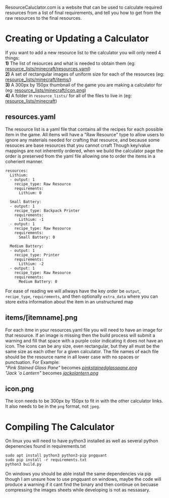 ResourceCaluclator.com is a website that can be used to calculate required resources from a list of final requirements, and tell you how to get from the raw resources to the final resources.



Creating or Updating a Calculator
=================================
If you want to add a new resource list to the calculator you will only need 4 things:  
**1)** The list of resources and what is needed to obtain them (eg: [resource_lists/minecraft/resources.yaml](resource_lists/minecraft/resources.yaml))  
**2)** A set of rectangular images of uniform size for each of the resources (eg: [resource_lists/minecraft/items/](resource_lists/minecraft/items/))  
**3)** A 300px by 150px thumbnail of the game you are making a calculator for (eg: [resource_lists/minecraft/icon.png](resource_lists/minecraft/icon.png))  
**4)** A folder in `resource_lists/` for all of the files to live in (eg: [resource_lists/minecraft](resource_lists/minecraft))  

resources.yaml
--------------
The resource list is a yaml file that contains all the recipes for each possible item in the game. All items will have a "Raw Resource" type to allow users to ignore any materials needed for crafting that resource, and because some resouces are base resources that you cannot crraft
Though key/value mappings are not inherently ordered, when we build the calculator page the order is preserved from the yaml file
allowing one to order the items in a coherient manner.
```
resources:
  Lithium:
  - output: 1
    recipe_type: Raw Resource
    requirements:
      Lithium: 0

  Small Battery:
  - output: 1
    recipe_type: Backpack Printer
    requirements:
      Lithium: -1
  - output: 1
    recipe_type: Raw Resource
    requirements:
      Small Battery: 0

  Medium Battery:
  - output: 1
    recipe_type: Printer
    requirements:
      Lithium: -2
  - output: 1
    recipe_type: Raw Resource
    requirements:
      Medium Battery: 0
```
For ease of reading we will allways have the key order be `output`, `recipe_type`, `requirements`, and then optionally `extra_data` where you can store extra information about the item in an unstructured map

items/[itemname].png
-----------
For each itme in your resources.yaml file you will need to have an image for that resource. If an image is missing then the build process will submit a warning and fill that space with a purple color indicating it does not have an icon.
The icons can be any size, even rectangular, but they all must be the same size as each other for a given calculator.
The file names of each file should be the resource name in all lower case with no spaces or punctuation. For Example:  
*"Pink Stained Glass Pane"* becomes *[pinkstainedglasspane.png](resource_lists/minecraft/items/pinkstainedglass.png)*  
*"Jack 'o Lantern"* becomes *[jackolantern.png](resource_lists/minecraft/items/jackolantern.png)*  

icon.png
--------
The icon needs to be 300px by 150px to fit in with the other calculator links. It also needs to be in the `png` format, not `jpeg`.

Compiling The Calculator
========================

On linux you will need to have python3 installed as well as several python depenencies found in requirements.txt
```
sudo apt install python3 python3-pip pngquant
sudo pip install -r requirements.txt
python3 build.py
```
On windows you should be able install the same dependencies via pip though I am unsure how to use pngquant on windows, maybe the code will produce a warning if it cant find the binary and then continue on becuase compressing the images sheets while developing is not as nessasary.

